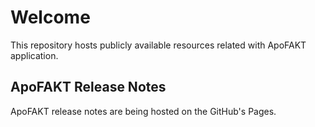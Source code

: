 # Welcome
This repository hosts publicly available resources related with ApoFAKT application.

## ApoFAKT Release Notes
ApoFAKT release notes are being hosted on the GitHub's Pages.
